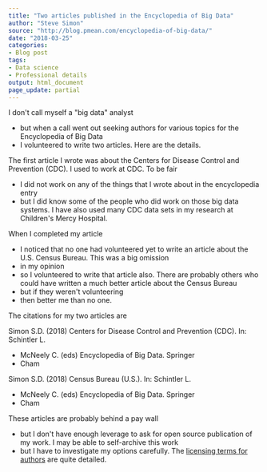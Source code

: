 ```yaml
---
title: "Two articles published in the Encyclopedia of Big Data"
author: "Steve Simon"
source: "http://blog.pmean.com/encyclopedia-of-big-data/"
date: "2018-03-25"
categories:
- Blog post
tags:
- Data science
- Professional details
output: html_document
page_update: partial
---
```


I don't call myself a "big data" analyst
- but when a call went out
seeking authors for various topics for the Encyclopedia of Big Data
- I
volunteered to write two articles. Here are the details.

<!---More--->

The first article I wrote was about the Centers for Disease Control and
Prevention (CDC). I used to work at CDC. To be fair
- I did not work on
any of the things that I wrote about in the encyclopedia entry
- but I
did know some of the people who did work on those big data systems. I
have also used many CDC data sets in my research at Children's Mercy
Hospital.

When I completed my article
- I noticed that no one had volunteered yet
to write an article about the U.S. Census Bureau. This was a big
omission
- in my opinion
- so I volunteered to write that article also.
There are probably others who could have written a much better article
about the Census Bureau
- but if they weren't volunteering
- then better
me than no one.

The citations for my two articles are

Simon S.D. (2018) Centers for Disease Control and Prevention (CDC). In:
Schintler L.
- McNeely C. (eds) Encyclopedia of Big Data. Springer
- Cham

Simon S.D. (2018) Census Bureau (U.S.). In: Schintler L.
- McNeely C.
(eds) Encyclopedia of Big Data. Springer
- Cham

These articles are probably behind a pay wall
- but I don't have enough
leverage to ask for open source publication of my work. I may be able to
self-archive this work
- but I have to investigate my options carefully.
The [licensing terms for
authors](https://www.nature.com/authors/policies/license.html) are quite
detailed.


